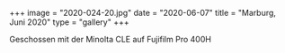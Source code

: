 +++
image = "2020-024-20.jpg"
date = "2020-06-07"
title = "Marburg, Juni 2020"
type = "gallery"
+++

Geschossen mit der Minolta CLE auf Fujifilm Pro 400H
